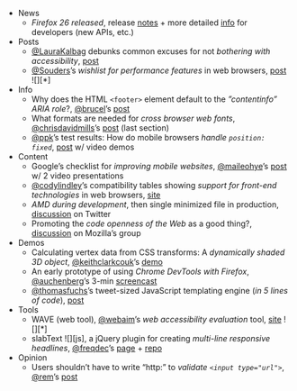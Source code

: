  - News
   - *Firefox 26 released*, release [notes](http://www.mozilla.org/en-US/firefox/26.0/releasenotes/) + more detailed [info](https://developer.mozilla.org/en-US/Firefox/Releases/26) for developers (new APIs, etc.)
 - Posts
   - [@LauraKalbag]() debunks common excuses for not *bothering with accessibility*, [post](http://24ways.org/2013/why-bother-with-accessibility/)
   - [@Souders]()’s *wishlist for performance features* in web browsers, [post](http://calendar.perfplanet.com/2013/browser-wishlist-2013/) ![][*]
 - Info
   - Why does the HTML `<footer>` element default to the *”contentinfo” ARIA role*?, [@brucel]()’s [post](http://www.brucelawson.co.uk/2013/why-does-html-take-rolecontentinfo/)
   - What formats are needed for *cross browser web fonts*, [@chrisdavidmills]()’s [post](http://www.sitepoint.com/how-to-use-cross-browser-web-fonts-part-1/) (last section)
   - [@ppk]()’s test results: How do mobile browsers *handle `position: fixed`*, [post](http://www.quirksmode.org/blog/archives/2013/12/position_fixed_1.html) w/ video demos
 - Content
   - Google’s checklist for *improving mobile websites*, [@maileohye]()’s [post](http://googledevelopers.blogspot.com/2013/12/our-checklist-for-improving-mobile.html) w/ 2 video presentations
   - [@codylindley]()’s compatibility tables showing *support for front-end technologies* in web browsers, [site](http://www.webbrowsercompatibility.com/)
   - *AMD during development*, then single minimized file in production, [discussion](https://twitter.com/brianleroux/status/410215480285081600) on Twitter
   -  Promoting the *code openness of the Web* as a good thing?, [discussion](https://groups.google.com/d/msg/mozilla.engagement.developers/cZG1gv3rMFI/OhAlcxIH79cJ) on Mozilla’s group
 - Demos
   - Calculating vertex data from CSS transforms: A *dynamically shaded 3D object*, [@keithclarkcouk]()’s [demo](http://blog.keithclark.co.uk/wp-content/uploads/2013/10/demos/6/)
   - An early prototype of using *Chrome DevTools with Firefox*, [@auchenberg]()’s 3-min [screencast](http://kenneth.io/blog/2013/12/09/what-if-you-could-use-chrome-devtools-with-firefox/)
   - [@thomasfuchs]()’s tweet-sized JavaScript templating engine (*in 5 lines of code*), [post](http://mir.aculo.us/2011/03/09/little-helpers-a-tweet-sized-javascript-templating-engine/)
 - Tools
   - WAVE (web tool), [@webaim]()’s *web accessibility evaluation* tool, [site](http://wave.webaim.org/) ![][*]
   - slabText ![][js], a jQuery plugin for creating *multi-line responsive headlines*,  [@freqdec]()’s [page](http://freqdec.github.io/slabText/) + [repo](https://github.com/freqDec/slabText/)
 - Opinion
   - Users shouldn’t have to write “http:” to *validate `<input type="url">`*, [@rem]()’s [post](https://twitter.com/rem/status/410408096293744640)
